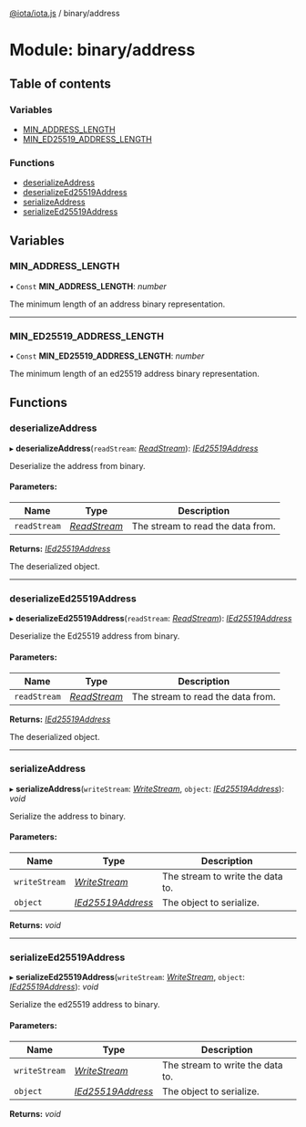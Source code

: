 [@iota/iota.js](../README.md) / binary/address

# Module: binary/address

## Table of contents

### Variables

- [MIN\_ADDRESS\_LENGTH](binary_address.md#min_address_length)
- [MIN\_ED25519\_ADDRESS\_LENGTH](binary_address.md#min_ed25519_address_length)

### Functions

- [deserializeAddress](binary_address.md#deserializeaddress)
- [deserializeEd25519Address](binary_address.md#deserializeed25519address)
- [serializeAddress](binary_address.md#serializeaddress)
- [serializeEd25519Address](binary_address.md#serializeed25519address)

## Variables

### MIN\_ADDRESS\_LENGTH

• `Const` **MIN\_ADDRESS\_LENGTH**: *number*

The minimum length of an address binary representation.

___

### MIN\_ED25519\_ADDRESS\_LENGTH

• `Const` **MIN\_ED25519\_ADDRESS\_LENGTH**: *number*

The minimum length of an ed25519 address binary representation.

## Functions

### deserializeAddress

▸ **deserializeAddress**(`readStream`: [*ReadStream*](../classes/utils/readstream.readstream.md)): [*IEd25519Address*](../interfaces/models/ied25519address.ied25519address.md)

Deserialize the address from binary.

#### Parameters:

Name | Type | Description |
------ | ------ | ------ |
`readStream` | [*ReadStream*](../classes/utils/readstream.readstream.md) | The stream to read the data from.   |

**Returns:** [*IEd25519Address*](../interfaces/models/ied25519address.ied25519address.md)

The deserialized object.

___

### deserializeEd25519Address

▸ **deserializeEd25519Address**(`readStream`: [*ReadStream*](../classes/utils/readstream.readstream.md)): [*IEd25519Address*](../interfaces/models/ied25519address.ied25519address.md)

Deserialize the Ed25519 address from binary.

#### Parameters:

Name | Type | Description |
------ | ------ | ------ |
`readStream` | [*ReadStream*](../classes/utils/readstream.readstream.md) | The stream to read the data from.   |

**Returns:** [*IEd25519Address*](../interfaces/models/ied25519address.ied25519address.md)

The deserialized object.

___

### serializeAddress

▸ **serializeAddress**(`writeStream`: [*WriteStream*](../classes/utils/writestream.writestream.md), `object`: [*IEd25519Address*](../interfaces/models/ied25519address.ied25519address.md)): *void*

Serialize the address to binary.

#### Parameters:

Name | Type | Description |
------ | ------ | ------ |
`writeStream` | [*WriteStream*](../classes/utils/writestream.writestream.md) | The stream to write the data to.   |
`object` | [*IEd25519Address*](../interfaces/models/ied25519address.ied25519address.md) | The object to serialize.    |

**Returns:** *void*

___

### serializeEd25519Address

▸ **serializeEd25519Address**(`writeStream`: [*WriteStream*](../classes/utils/writestream.writestream.md), `object`: [*IEd25519Address*](../interfaces/models/ied25519address.ied25519address.md)): *void*

Serialize the ed25519 address to binary.

#### Parameters:

Name | Type | Description |
------ | ------ | ------ |
`writeStream` | [*WriteStream*](../classes/utils/writestream.writestream.md) | The stream to write the data to.   |
`object` | [*IEd25519Address*](../interfaces/models/ied25519address.ied25519address.md) | The object to serialize.    |

**Returns:** *void*
